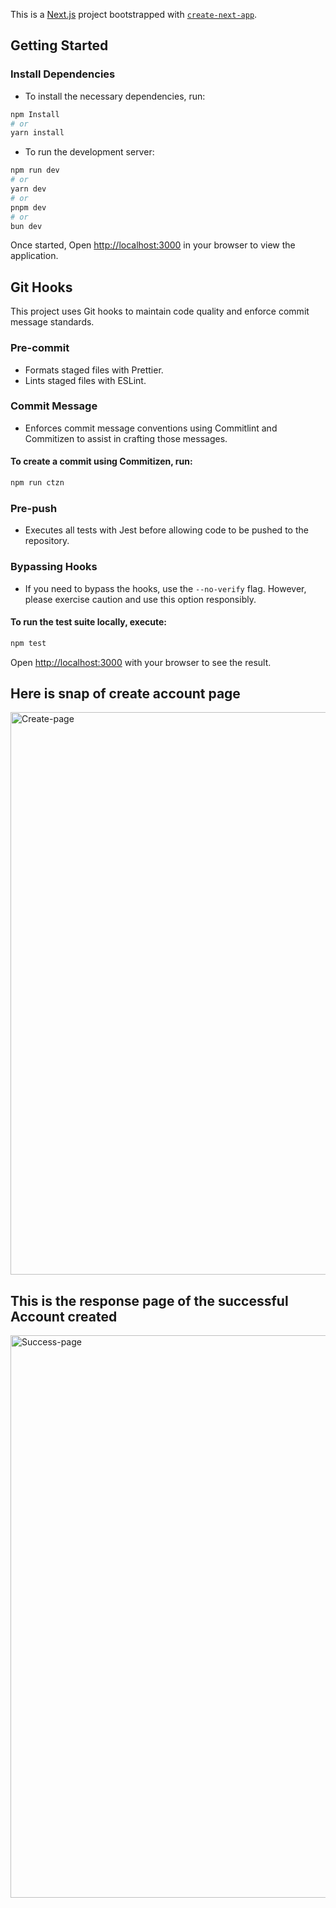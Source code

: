 This is a [Next.js](https://nextjs.org/) project bootstrapped with [`create-next-app`](https://github.com/vercel/next.js/tree/canary/packages/create-next-app).

## Getting Started

### Install Dependencies

- To install the necessary dependencies, run:

```bash
npm Install
# or
yarn install
```

- To run the development server:

```bash
npm run dev
# or
yarn dev
# or
pnpm dev
# or
bun dev
```

Once started, Open [http://localhost:3000](http://localhost:3000) in your browser to view the application.

## Git Hooks

This project uses Git hooks to maintain code quality and enforce commit message standards.

### Pre-commit

- Formats staged files with Prettier.
- Lints staged files with ESLint.

### Commit Message

- Enforces commit message conventions using Commitlint and Commitizen to assist in crafting those messages.

#### To create a commit using Commitizen, run:

```bash
npm run ctzn
```

### Pre-push

- Executes all tests with Jest before allowing code to be pushed to the repository.

### Bypassing Hooks

- If you need to bypass the hooks, use the `--no-verify` flag. However, please exercise caution and use this option responsibly.

#### To run the test suite locally, execute:

```bash
npm test
```

Open [http://localhost:3000](http://localhost:3000) with your browser to see the result.

<h2>Here is snap of create account page</h2>
<img width="900" alt="Create-page" src="https://github.com/project-ascend-io/intracom-webapp/assets/133456854/beebf8e5-58a3-4f2d-988d-806584197d74">
<h2>This is the response page of the successful Account created</h2>
<img width="900" alt="Success-page" src="https://github.com/project-ascend-io/intracom-webapp/assets/133456854/60c6bcff-f822-4aa6-8097-197c6bf8edd2">
